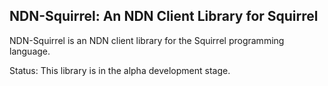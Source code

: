 NDN-Squirrel: An NDN Client Library for Squirrel
------------------------------------------------

NDN-Squirrel is an NDN client library for the Squirrel programming language.

Status: This library is in the alpha development stage.
